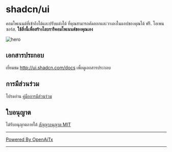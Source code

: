 # shadcn/ui

คอมโพเนนต์ที่เข้าถึงได้และปรับแต่งได้ ที่คุณสามารถคัดลอกและวางลงในแอปของคุณได้ ฟรี. โอเพนซอร์ส. **ใช้สิ่งนี้เพื่อสร้างไลบรารีคอมโพเนนต์ของคุณเอง**

![hero](apps/www/public/og.jpg)

## เอกสารประกอบ

เยี่ยมชม http://ui.shadcn.com/docs เพื่อดูเอกสารประกอบ

## การมีส่วนร่วม

โปรดอ่าน [คู่มือการมีส่วนร่วม](/CONTRIBUTING.md)

## ใบอนุญาต

ได้รับอนุญาตภายใต้ [สัญญาอนุญาต MIT](https://github.com/shadcn/ui/blob/main/LICENSE.md)

---

[Powered By OpenAiTx](https://github.com/OpenAiTx/OpenAiTx)

---